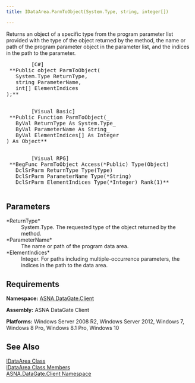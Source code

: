 ```yaml
---
title: IDataArea.ParmToObject(System.Type, string, integer[])

---
```


Returns an object of a specific type from the program parameter list provided with the type of the object returned by the method, the name or path of the program parameter object in the parameter list, and the indices in the path to the parameter.
<pre class="prettyprint">
        <span class="lang">[C#]</span>
 **Public object ParmToObject(
   System.Type ReturnType,
   string ParameterName,
   int[] ElementIndices
);** 
      </pre>
<pre class="prettyprint">
        <span class="lang">[Visual Basic] </span>
 **Public Function ParmToObject(_ 
   ByVal ReturnType As System.Type_
   ByVal ParameterName As String_
   ByVal ElementIndices[] As Integer
) As Object** 
      </pre>
<pre class="prettyprint">
        <span class="lang">[Visual RPG]</span>
 **BegFunc ParmToObject Access(*Public) Type(Object)
   DclSrParm ReturnType Type(Type)
   DclSrParm ParameterName Type(*String)
   DclSrParm ElementIndices Type(*Integer) Rank(1)** 
      </pre>

## Parameters

<dl>
        <dt>
 *ReturnType* 
        </dt>
        <dt />
        <dd>	System.Type.  The requested type of the object returned by the method. </dd>
        <dt>
 *ParameterName* 
        </dt>
        <dd>			The name or path of the program data area. </dd>
        <dt>
 *ElementIndices* 
        </dt>
        <dd>					Integer. For paths including multiple-occurrence parameters, the indices in the 
											path to the data area. </dd>
</dl>

## Requirements

**Namespace:** [ASNA.DataGate.Client](datagate-client-namespace.html) 

**Assembly:** ASNA DataGate Client

**Platforms:** Windows Server 2008 R2, Windows Server 2012, Windows 7, Windows 8 Pro, Windows 8.1 Pro, Windows 10
## See Also


[IDataArea Class](idataarea-class.html)
      <br />
[IDataArea Class Members](dcsIDataAreaMembers.html)
      <br />
[ASNA.DataGate.Client Namespace](datagate-client-namespace.html)

